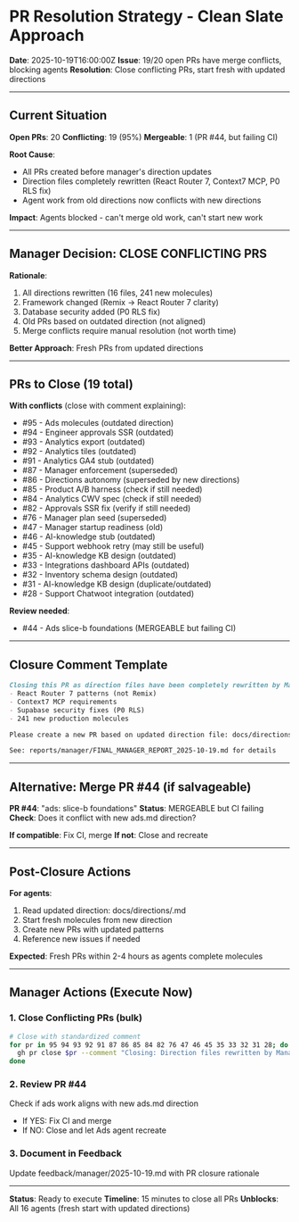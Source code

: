# PR Resolution Strategy - Clean Slate Approach

**Date**: 2025-10-19T16:00:00Z
**Issue**: 19/20 open PRs have merge conflicts, blocking agents
**Resolution**: Close conflicting PRs, start fresh with updated directions

---

## Current Situation

**Open PRs**: 20
**Conflicting**: 19 (95%)
**Mergeable**: 1 (PR #44, but failing CI)

**Root Cause**: 
- All PRs created before manager's direction updates
- Direction files completely rewritten (React Router 7, Context7 MCP, P0 RLS fix)
- Agent work from old directions now conflicts with new directions

**Impact**: Agents blocked - can't merge old work, can't start new work

---

## Manager Decision: CLOSE CONFLICTING PRS

**Rationale**:
1. All directions rewritten (16 files, 241 new molecules)
2. Framework changed (Remix → React Router 7 clarity)
3. Database security added (P0 RLS fix)
4. Old PRs based on outdated direction (not aligned)
5. Merge conflicts require manual resolution (not worth time)

**Better Approach**: Fresh PRs from updated directions

---

## PRs to Close (19 total)

**With conflicts** (close with comment explaining):
- #95 - Ads molecules (outdated direction)
- #94 - Engineer approvals SSR (outdated)
- #93 - Analytics export (outdated)
- #92 - Analytics tiles (outdated)
- #91 - Analytics GA4 stub (outdated)
- #87 - Manager enforcement (superseded)
- #86 - Directions autonomy (superseded by new directions)
- #85 - Product A/B harness (check if still needed)
- #84 - Analytics CWV spec (check if still needed)
- #82 - Approvals SSR fix (verify if still needed)
- #76 - Manager plan seed (superseded)
- #47 - Manager startup readiness (old)
- #46 - AI-knowledge stub (outdated)
- #45 - Support webhook retry (may still be useful)
- #35 - AI-knowledge KB design (outdated)
- #33 - Integrations dashboard APIs (outdated)
- #32 - Inventory schema design (outdated)
- #31 - AI-knowledge KB design (duplicate/outdated)
- #28 - Support Chatwoot integration (outdated)

**Review needed**:
- #44 - Ads slice-b foundations (MERGEABLE but failing CI)

---

## Closure Comment Template

```markdown
Closing this PR as direction files have been completely rewritten by Manager with:
- React Router 7 patterns (not Remix)
- Context7 MCP requirements
- Supabase security fixes (P0 RLS)
- 241 new production molecules

Please create a new PR based on updated direction file: docs/directions/<lane>.md

See: reports/manager/FINAL_MANAGER_REPORT_2025-10-19.md for details
```

---

## Alternative: Merge PR #44 (if salvageable)

**PR #44**: "ads: slice-b foundations"
**Status**: MERGEABLE but CI failing
**Check**: Does it conflict with new ads.md direction?

**If compatible**: Fix CI, merge
**If not**: Close and recreate

---

## Post-Closure Actions

**For agents**:
1. Read updated direction: docs/directions/<lane>.md
2. Start fresh molecules from new direction
3. Create new PRs with updated patterns
4. Reference new issues if needed

**Expected**: Fresh PRs within 2-4 hours as agents complete molecules

---

## Manager Actions (Execute Now)

### 1. Close Conflicting PRs (bulk)

```bash
# Close with standardized comment
for pr in 95 94 93 92 91 87 86 85 84 82 76 47 46 45 35 33 32 31 28; do
  gh pr close $pr --comment "Closing: Direction files rewritten by Manager. Please create new PR from updated docs/directions/<lane>.md. See reports/manager/FINAL_MANAGER_REPORT_2025-10-19.md"
done
```

### 2. Review PR #44

Check if ads work aligns with new ads.md direction
- If YES: Fix CI and merge
- If NO: Close and let Ads agent recreate

### 3. Document in Feedback

Update feedback/manager/2025-10-19.md with PR closure rationale

---

**Status**: Ready to execute
**Timeline**: 15 minutes to close all PRs
**Unblocks**: All 16 agents (fresh start with updated directions)

